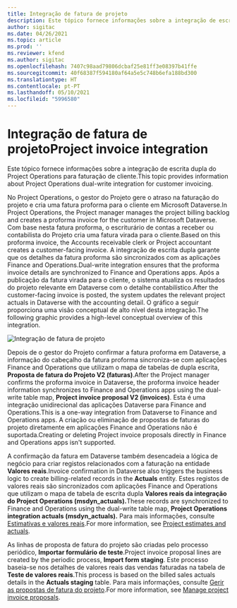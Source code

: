 ```yaml
---
title: Integração de fatura de projeto
description: Este tópico fornece informações sobre a integração de escrita dupla do Project Operations para faturação de cliente.
author: sigitac
ms.date: 04/26/2021
ms.topic: article
ms.prod: ''
ms.reviewer: kfend
ms.author: sigitac
ms.openlocfilehash: 7407c98aad79806dcbaf25e81ff3e08397b41ffe
ms.sourcegitcommit: 40f68387f594180af64a5e5c748b6efa188bd300
ms.translationtype: HT
ms.contentlocale: pt-PT
ms.lasthandoff: 05/10/2021
ms.locfileid: "5996580"
---
```

# <a name="project-invoice-integration"></a><span data-ttu-id="3713b-103">Integração de fatura de projeto</span><span class="sxs-lookup"><span data-stu-id="3713b-103">Project invoice integration</span></span>

<span data-ttu-id="3713b-104">Este tópico fornece informações sobre a integração de escrita dupla do Project Operations para faturação de cliente.</span><span class="sxs-lookup"><span data-stu-id="3713b-104">This topic provides information about Project Operations dual-write integration for customer invoicing.</span></span>

<span data-ttu-id="3713b-105">No Project Operations, o gestor do Projeto gere o atraso na faturação do projeto e cria uma fatura proforma para o cliente em Microsoft Dataverse.</span><span class="sxs-lookup"><span data-stu-id="3713b-105">In Project Operations, the Project manager manages the project billing backlog and creates a proforma invoice for the customer in Microsoft Dataverse.</span></span> <span data-ttu-id="3713b-106">Com base nesta fatura proforma, o escriturário de contas a receber ou contabilista do Projeto cria uma fatura virada para o cliente.</span><span class="sxs-lookup"><span data-stu-id="3713b-106">Based on this proforma invoice, the Accounts receivable clerk or Project accountant creates a customer-facing invoice.</span></span> <span data-ttu-id="3713b-107">A integração de escrita dupla garante que os detalhes da fatura proforma são sincronizados com as aplicações Finance and Operations.</span><span class="sxs-lookup"><span data-stu-id="3713b-107">Dual-write integration ensures that the proforma invoice details are synchronized to Finance and Operations apps.</span></span> <span data-ttu-id="3713b-108">Após a publicação da fatura virada para o cliente, o sistema atualiza os resultados do projeto relevante em Dataverse com o detalhe contabilístico.</span><span class="sxs-lookup"><span data-stu-id="3713b-108">After the customer-facing invoice is posted, the system updates the relevant project actuals in Dataverse with the accounting detail.</span></span> <span data-ttu-id="3713b-109">O gráfico a seguir proporciona uma visão conceptual de alto nível desta integração.</span><span class="sxs-lookup"><span data-stu-id="3713b-109">The following graphic provides a high-level conceptual overview of this integration.</span></span>

   ![Integração de fatura de projeto](./media/DW5Invoicing.png)

<span data-ttu-id="3713b-111">Depois de o gestor do Projeto confirmar a fatura proforma em Dataverse, a informação do cabeçalho da fatura proforma sincroniza-se com aplicações Finance and Operations que utilizam o mapa de tabelas de dupla escrita, **Proposta de fatura do Projeto V2 (faturas)**.</span><span class="sxs-lookup"><span data-stu-id="3713b-111">After the Project manager confirms the proforma invoice in Dataverse, the proforma invoice header information synchronizes to Finance and Operations apps using the dual-write table map, **Project invoice proposal V2 (invoices)**.</span></span> <span data-ttu-id="3713b-112">Esta é uma integração unidirecional das aplicações Dataverse para Finance and Operations.</span><span class="sxs-lookup"><span data-stu-id="3713b-112">This is a one-way integration from Dataverse to Finance and Operations apps.</span></span> <span data-ttu-id="3713b-113">A criação ou eliminação de propostas de faturas do projeto diretamente em aplicações Finance and Operations não é suportada.</span><span class="sxs-lookup"><span data-stu-id="3713b-113">Creating or deleting Project invoice proposals directly in Finance and Operations apps isn't supported.</span></span>

<span data-ttu-id="3713b-114">A confirmação da fatura em Dataverse também desencadeia a lógica de negócio para criar registos relacionados com a faturação na entidade **Valores reais**.</span><span class="sxs-lookup"><span data-stu-id="3713b-114">Invoice confirmation in Dataverse also triggers the business logic to create billing-related records in the **Actuals** entity.</span></span> <span data-ttu-id="3713b-115">Estes registos de valores reais são sincronizados com aplicações Finance and Operations que utilizam o mapa de tabela de escrita dupla **Valores reais da integração do Project Operations (msdyn\_actuals).**</span><span class="sxs-lookup"><span data-stu-id="3713b-115">These records are synchronized to Finance and Operations using the dual-write table map, **Project Operations integration actuals (msdyn\_actuals).**</span></span> <span data-ttu-id="3713b-116">Para mais informações, consulte [Estimativas e valores reais](resource-dual-write-estimates-actuals.md).</span><span class="sxs-lookup"><span data-stu-id="3713b-116">For more information, see [Project estimates and actuals](resource-dual-write-estimates-actuals.md).</span></span> 

<span data-ttu-id="3713b-117">As linhas de proposta de fatura do projeto são criadas pelo processo periódico, **Importar formulário de teste**.</span><span class="sxs-lookup"><span data-stu-id="3713b-117">Project invoice proposal lines are created by the periodic process, **Import form staging**.</span></span> <span data-ttu-id="3713b-118">Este processo baseia-se nos detalhes de valores reais das vendas faturadas na tabela de **Teste de valores reais**.</span><span class="sxs-lookup"><span data-stu-id="3713b-118">This process is based on the billed sales actuals details in the **Actuals staging** table.</span></span> <span data-ttu-id="3713b-119">Para mais informações, consulte [Gerir as propostas de fatura do projeto](../invoicing/format-update-project-invoice-proposals.md#create-project-invoice-proposals).</span><span class="sxs-lookup"><span data-stu-id="3713b-119">For more information, see [Manage project invoice proposals](../invoicing/format-update-project-invoice-proposals.md#create-project-invoice-proposals).</span></span> 
